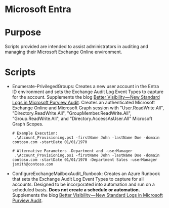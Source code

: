 # Microsoft Entra

# Purpose
Scripts provided are intended to assist administrators in auditing and managing their Microsoft Exchange Online environment.


# Scripts
- Enumerate-PrivilegedGroups: Creates a new user account in the Entra ID environment and sets the Exchange Audit Log Event Types to capture for the account. Supplements the blog [Better Visibility — New Standard Logs in Microsoft Purview Audit](https://blog.soteria.io/better-visibility-new-standard-logs-in-microsoft-purview-audit-16ec7d000bab). Creates an authenticated Microsoft Exchange Online and Microsoft Graph session with "User.ReadWrite.All", "Directory.ReadWrite.All", "GroupMember.ReadWrite.All", "Group.ReadWrite.All", and "Directory.AccessAsUser.All" Microsoft Graph Scopes.

   ```
  # Example Execution:
    .\Account_Provisioning.ps1 -firstName John -lastName Doe -domain contoso.com -startDate 01/01/1970

  # Alternative Parameters -Department and -userManager
    .\Account_Provisioning.ps1 -firstName John -lastName Doe -domain contoso.com -startDate 01/01/1970 -Department Sales -userManager jsmith@contoso.com
   ```
- ConfigureExchangeMailboxAudit_Runbook: Creates an Azure Runbook that sets the Exchange Audit Log Event Types to capture for all accounts. Designed to be incorporated into automation and run on a scheduled basis. __Does not create a schedule or automation.__ Supplements the blog [Better Visibility — New Standard Logs in Microsoft Purview Audit](https://blog.soteria.io/better-visibility-new-standard-logs-in-microsoft-purview-audit-16ec7d000bab).

